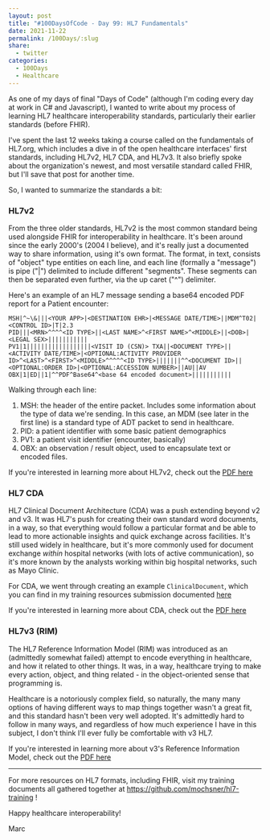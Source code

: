 ```yaml
---
layout: post
title: "#100DaysOfCode - Day 99: HL7 Fundamentals"
date: 2021-11-22
permalink: /100Days/:slug
share:
  - twitter
categories:
  - 100Days
  - Healthcare
---
```


As one of my days of final "Days of Code" (although I'm coding every day at work in C# and Javascript), I wanted to write about my process of learning HL7 healthcare interoperability standards, particularly their earlier standards (before FHIR). 

I've spent the last 12 weeks taking a course called on the fundamentals of HL7.org, which includes a dive in of the open healthcare interfaces' first standards, including HL7v2, HL7 CDA, and HL7v3. It also briefly spoke about the organization's newest, and most versatile standard called FHIR, but I'll save that post for another time.

So, I wanted to summarize the standards a bit:

### HL7v2
From the three older standards, HL7v2 is the most common standard being used alongside FHIR for interoperability in healthcare. It's been around since the early 2000's (2004 I believe), and it's really just a documented way to share information, using it's own format. The format, in text, consists of "object" type entities on each line, and each line (formally a "message") is pipe ("|") delimited to include different "segments". These segments can then be separated even further, via the up caret ("^") delimiter.

Here's an example of an HL7 message sending a base64 encoded PDF report for a Patient encounter:

```hl7
MSH|^~\&|||<YOUR APP>|<DESTINATION EHR>|<MESSAGE DATE/TIME>||MDM^T02|<CONTROL ID>|T|2.3
PID|||<MRN>^^^^<ID TYPE>||<LAST NAME>^<FIRST NAME>^<MIDDLE>||<DOB>|<LEGAL SEX>|||||||||||
PV1|1||||||||||||||||||<VISIT ID (CSN)> TXA||<DOCUMENT TYPE>||<ACTIVITY DATE/TIME>|<OPTIONAL:ACTIVITY PROVIDER ID>^<LAST>^<FIRST>^<MIDDLE>^^^^^<ID TYPE>|||||||^^<DOCUMENT ID>||<OPTIONAL:ORDER ID>|<OPTIONAL:ACCESSION NUMBER>||AU||AV
OBX|1|ED||1|^^PDF^Base64^<base 64 encoded document>|||||||||||
```

Walking through each line:
1. MSH: the header of the entire packet. Includes some information about the type of data we're sending. In this case, an MDM (see later in the first line) is a standard type of ADT packet to send in healthcare.
2. PID: a patient identifier with some basic patient demographics
3. PV1: a patient visit identifier (encounter, basically)
4. OBX: an observation / result object, used to encapsulate text or encoded files.

If you're interested in learning more about HL7v2, check out the [PDF here](https://github.com/mochsner/hl7-training/blob/main/hl7_fun/3-hl7-v2.x/V-U01-V2.x-Introduction-Reading-en-V-2019.pdf)

### HL7 CDA
HL7 Clinical Document Architecture (CDA) was a push extending beyond v2 and v3. It was HL7's push for creating their own standard word documents, in a way, so that everything would follow a particular format and be able to lead to more actionable insights and quick exchange across facilities. It's still used widely in healthcare, but it's more commonly used for document exchange *within* hospital networks (with lots of active communication), so it's more known by the analysts working within big hospital networks, such as Mayo Clinic. 

For CDA, we went through creating an example `ClinicalDocument`, which you can find in my training resources submission documented [here](https://github.com/mochsner/hl7-training/blob/main/hl7_fun/8-CDA-Arch-Header_Body_Entries/CDA_SCHEMAS/advancedCdaDocument.xml)

If you're interested in learning more about CDA, check out the [PDF here](https://github.com/mochsner/hl7-training/blob/main/hl7_fun/7-CDA-Basic/C-U01-CDA-Introduction-Reading-en-V-2019.pdf)


### HL7v3 (RIM)
The HL7 Reference Information Model (RIM) was introduced as an (admittedly somewhat failed) attempt to encode everything in healthcare, and how it related to other things. It was, in a way, healthcare trying to make every action, object, and thing related - in the object-oriented sense that programming is.

Healthcare is a notoriously complex field, so naturally, the many many options of having different ways to map things together wasn't a great fit, and this standard hasn't been very well adopted. It's admittedly hard to follow in many ways, and regardless of how much experience I have in this subject, I don't think I'll ever fully be comfortable with v3 HL7.

If you're interested in learning more about v3's Reference Information Model, check out the [PDF here](https://github.com/mochsner/hl7-training/blob/main/hl7_fun/6-Intro-HL7-CDA%20R2-Rim-Datatypes/C-U00-CDA-Reading-en-V-2019.pdf)

---

For more resources on HL7 formats, including FHIR, visit my training documents all gathered together at https://github.com/mochsner/hl7-training !

Happy healthcare interoperability!

Marc